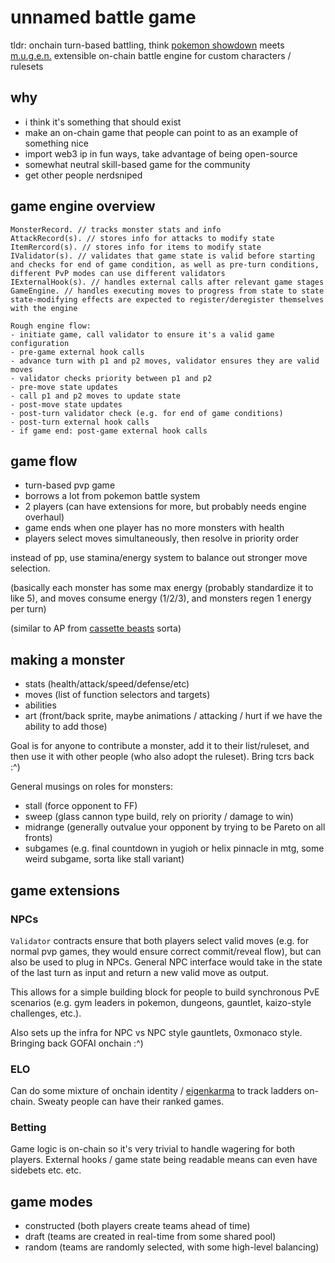 # unnamed battle game
tldr: onchain turn-based battling, think [pokemon showdown](https://play.pokemonshowdown.com/) meets [m.u.g.e.n.](https://en.wikipedia.org/wiki/Mugen_(game_engine))
extensible on-chain battle engine for custom characters / rulesets

## why
- i think it's something that should exist
- make an on-chain game that people can point to as an example of something nice
- import web3 ip in fun ways, take advantage of being open-source
- somewhat neutral skill-based game for the community
- get other people nerdsniped

## game engine overview

```
MonsterRecord. // tracks monster stats and info
AttackRecord(s). // stores info for attacks to modify state
ItemRercord(s). // stores info for items to modify state
IValidator(s). // validates that game state is valid before starting and checks for end of game condition, as well as pre-turn conditions, different PvP modes can use different validators 
IExternalHook(s). // handles external calls after relevant game stages
GameEngine. // handles executing moves to progress from state to state
state-modifying effects are expected to register/deregister themselves with the engine

Rough engine flow:
- initiate game, call validator to ensure it's a valid game configuration
- pre-game external hook calls
- advance turn with p1 and p2 moves, validator ensures they are valid moves
- validator checks priority between p1 and p2
- pre-move state updates 
- call p1 and p2 moves to update state 
- post-move state updates
- post-turn validator check (e.g. for end of game conditions)
- post-turn external hook calls
- if game end: post-game external hook calls
```

## game flow
- turn-based pvp game
- borrows a lot from pokemon battle system
- 2 players (can have extensions for more, but probably needs engine overhaul)
- game ends when one player has no more monsters with health
- players select moves simultaneously, then resolve in priority order

instead of pp, use stamina/energy system to balance out stronger move selection.

(basically each monster has some max energy (probably standardize it to like 5), and moves consume energy (1/2/3), and monsters regen 1 energy per turn)

(similar to AP from [cassette beasts](https://www.cassettebeasts.com/) sorta)

## making a monster
- stats (health/attack/speed/defense/etc)
- moves (list of function selectors and targets)
- abilities 
- art (front/back sprite, maybe animations / attacking / hurt if we have the ability to add those)

Goal is for anyone to contribute a monster, add it to their list/ruleset, and then use it with other people (who also adopt the ruleset). Bring tcrs back :^)

General musings on roles for monsters:
- stall (force opponent to FF)
- sweep (glass cannon type build, rely on priority / damage to win)
- midrange (generally outvalue your opponent by trying to be Pareto on all fronts)
- subgames (e.g. final countdown in yugioh or helix pinnacle in mtg, some weird subgame, sorta like stall variant)

## game extensions

### NPCs
`Validator` contracts ensure that both players select valid moves (e.g. for normal pvp games, they would ensure correct commit/reveal flow), but can also be used to plug in NPCs. General NPC interface would take in the state of the last turn as input and return a new valid move as output.

This allows for a simple building block for people to build synchronous PvE scenarios (e.g. gym leaders in pokemon, dungeons, gauntlet, kaizo-style challenges, etc.).

Also sets up the infra for NPC vs NPC style gauntlets, 0xmonaco style. Bringing back GOFAI onchain :^)

### ELO
Can do some mixture of onchain identity / [eigenkarma](https://www.lesswrong.com/posts/Fu7bqAyCMjfcMzBah/eigenkarma-trust-at-scale) to track ladders on-chain. Sweaty people can have their ranked games.

### Betting
Game logic is on-chain so it's very trivial to handle wagering for both players. External hooks / game state being readable means can even have sidebets etc. etc.

## game modes

- constructed (both players create teams ahead of time)
- draft (teams are created in real-time from some shared pool)
- random (teams are randomly selected, with some high-level balancing)
